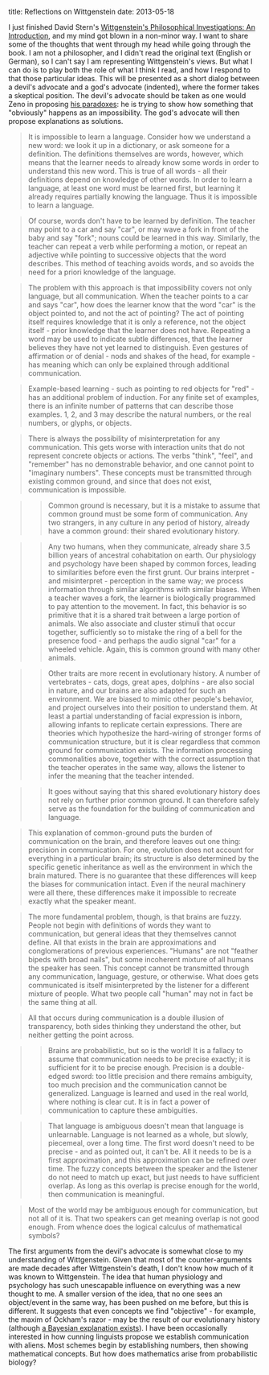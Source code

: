 title: Reflections on Wittgenstein
date: 2013-05-18

I just finished David Stern's [Wittgenstein's Philosophical Investigations: An Introduction](https://www.goodreads.com/book/show/393801.Wittgenstein_s_Philosophical_Investigations), and my mind got blown in a non-minor way.
I want to share some of the thoughts that went through my head while going through the book.
I am not a philosopher, and I didn't read the original text (English or German), so I can't say I am representing Wittgenstein's views.
But what I can do is to play both the role of what I think I read, and how I respond to that those particular ideas.
This will be presented as a short dialog between a devil's advocate and a god's advocate (indented), where the former takes a skeptical position.
The devil's advocate should be taken as one would Zeno in proposing [his paradoxes](http://en.wikipedia.org/wiki/Zeno%27s_paradoxes): he is trying to show how something that "obviously" happens as an impossibility.
The god's advocate will then propose explanations as solutions.

> It is impossible to learn a language.
> Consider how we understand a new word: we look it up in a dictionary, or ask someone for a definition.
> The definitions themselves are words, however, which means that the learner needs to already know some words in order to understand this new word.
> This is true of all words - all their definitions depend on knowledge of other words.
> In order to learn a language, at least one word must be learned first, but learning it already requires partially knowing the language.
> Thus it is impossible to learn a language.

> Of course, words don't have to be learned by definition.
> The teacher may point to a car and say "car", or may wave a fork in front of the baby and say "fork"; nouns could be learned in this way.
> Similarly, the teacher can repeat a verb while performing a motion, or repeat an adjective while pointing to successive objects that the word describes.
> This method of teaching avoids words, and so avoids the need for a priori knowledge of the language.

> The problem with this approach is that impossibility covers not only language, but all communication.
> When the teacher points to a car and says "car", how does the learner know that the word "car" is the object pointed to, and not the act of pointing?
> The act of pointing itself requires knowledge that it is only a reference, not the object itself - prior knowledge that the learner does not have.
> Repeating a word may be used to indicate subtle differences, that the learner believes they have not yet learned to distinguish.
> Even gestures of affirmation or of denial - nods and shakes of the head, for example - has meaning which can only be explained through additional communication.

> Example-based learning - such as pointing to red objects for "red" - has an additional problem of induction.
> For any finite set of examples, there is an infinite number of patterns that can describe those examples. 1, 2, and 3 may describe the natural numbers, or the real numbers, or glyphs, or objects.

> There is always the possibility of misinterpretation for any communication.
> This gets worse with interaction units that do not represent concrete objects or actions.
> The verbs "think", "feel", and "remember" has no demonstrable behavior, and one cannot point to "imaginary numbers".
> These concepts must be transmitted through existing common ground, and since that does not exist, communication is impossible.

> > Common ground is necessary, but it is a mistake to assume that common ground must be some form of communication.
> > Any two strangers, in any culture in any period of history, already have a common ground: their shared evolutionary history.

> > Any two humans, when they communicate, already share 3.5 billion years of ancestral cohabitation on earth.
> > Our physiology and psychology have been shaped by common forces, leading to similarities before even the first grunt.
> > Our brains interpret - and misinterpret - perception in the same way; we process information through similar algorithms with similar biases.
> > When a teacher waves a fork, the learner is biologically programmed to pay attention to the movement.
> > In fact, this behavior is so primitive that it is a shared trait between a large portion of animals.
> > We also associate and cluster stimuli that occur together, sufficiently so to mistake the ring of a bell for the presence food - and perhaps the audio signal "car" for a wheeled vehicle.
> > Again, this is common ground with many other animals.

> > Other traits are more recent in evolutionary history.
> > A number of vertebrates - cats, dogs, great apes, dolphins - are also social in nature, and our brains are also adapted for such an environment.
> > We are biased to mimic other people's behavior, and project ourselves into their position to understand them.
> > At least a partial understanding of facial expression is inborn, allowing infants to replicate certain expressions.
> > There are theories which hypothesize the hard-wiring of stronger forms of communication structure, but it is clear regardless that common ground for communication exists.
> > The information processing commonalities above, together with the correct assumption that the teacher operates in the same way, allows the listener to infer the meaning that the teacher intended.

> > It goes without saying that this shared evolutionary history does not rely on further prior common ground.
> > It can therefore safely serve as the foundation for the building of communication and language.

> This explanation of common-ground puts the burden of communication on the brain, and therefore leaves out one thing: precision in communication.
> For one, evolution does not account for everything in a particular brain; its structure is also determined by the specific genetic inheritance as well as the environment in which the brain matured.
> There is no guarantee that these differences will keep the biases for communication intact.
> Even if the neural machinery were all there, these differences make it impossible to recreate exactly what the speaker meant.

> The more fundamental problem, though, is that brains are fuzzy.
> People not begin with definitions of words they want to communication, but general ideas that they themselves cannot define.
> All that exists in the brain are approximations and conglomerations of previous experiences.
> "Humans" are not "feather bipeds with broad nails", but some incoherent mixture of all humans the speaker has seen.
> This concept cannot be transmitted through any communication, language, gesture, or otherwise.
> What does gets communicated is itself misinterpreted by the listener for a different mixture of people.
> What two people call "human" may not in fact be the same thing at all.

> All that occurs during communication is a double illusion of transparency, both sides thinking they understand the other, but neither getting the point across.

> > Brains are probabilistic, but so is the world!
> > It is a fallacy to assume that communication needs to be precise exactly; it is sufficient for it to be precise enough.
> > Precision is a double-edged sword: too little precision and there remains ambiguity, too much precision and the communication cannot be generalized.
> > Language is learned and used in the real world, where nothing is clear cut.
> > It is in fact a power of communication to capture these ambiguities.

> > That language is ambiguous doesn't mean that language is unlearnable.
> > Language is not learned as a whole, but slowly, piecemeal, over a long time.
> > The first word doesn't need to be precise - and as pointed out, it can't be.
> > All it needs to be is a first approximation, and this approximation can be refined over time.
> > The fuzzy concepts between the speaker and the listener do not need to match up exact, but just needs to have sufficient overlap.
> > As long as this overlap is precise enough for the world, then communication is meaningful.

> Most of the world may be ambiguous enough for communication, but not all of it is.
> That two speakers can get meaning overlap is not good enough.
> From whence does the logical calculus of mathematical symbols?

The first arguments from the devil's advocate is somewhat close to my understanding of Wittgenstein.
Given that most of the counter-arguments are made decades after Wittgenstein's death, I don't know how much of it was known to Wittgenstein.
The idea that human physiology and psychology has such unescapable influence on everything was a new thought to me.
A smaller version of the idea, that no one sees an object/event in the same way, has been pushed on me before, but this is different.
It suggests that even concepts we find "objective" - for example, the maxim of Ockham's razor - may be the result of our evolutionary history (although [a Bayesian explanation exists](http://www.johndcook.com/blog/2011/01/12/occams-razor-bayes-theorem/)).
I have been occasionally interested in how cunning linguists propose we establish communication with aliens.
Most schemes begin by establishing numbers, then showing mathematical concepts.
But how does mathematics arise from probabilistic biology?
